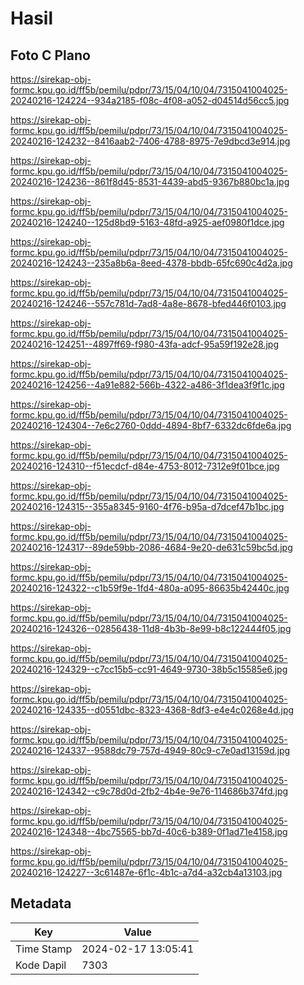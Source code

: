 # Hasil

## Foto C Plano

https://sirekap-obj-formc.kpu.go.id/ff5b/pemilu/pdpr/73/15/04/10/04/7315041004025-20240216-124224--934a2185-f08c-4f08-a052-d04514d56cc5.jpg

https://sirekap-obj-formc.kpu.go.id/ff5b/pemilu/pdpr/73/15/04/10/04/7315041004025-20240216-124232--8416aab2-7406-4788-8975-7e9dbcd3e914.jpg

https://sirekap-obj-formc.kpu.go.id/ff5b/pemilu/pdpr/73/15/04/10/04/7315041004025-20240216-124236--861f8d45-8531-4439-abd5-9367b880bc1a.jpg

https://sirekap-obj-formc.kpu.go.id/ff5b/pemilu/pdpr/73/15/04/10/04/7315041004025-20240216-124240--125d8bd9-5163-48fd-a925-aef0980f1dce.jpg

https://sirekap-obj-formc.kpu.go.id/ff5b/pemilu/pdpr/73/15/04/10/04/7315041004025-20240216-124243--235a8b6a-8eed-4378-bbdb-65fc690c4d2a.jpg

https://sirekap-obj-formc.kpu.go.id/ff5b/pemilu/pdpr/73/15/04/10/04/7315041004025-20240216-124246--557c781d-7ad8-4a8e-8678-bfed446f0103.jpg

https://sirekap-obj-formc.kpu.go.id/ff5b/pemilu/pdpr/73/15/04/10/04/7315041004025-20240216-124251--4897ff69-f980-43fa-adcf-95a59f192e28.jpg

https://sirekap-obj-formc.kpu.go.id/ff5b/pemilu/pdpr/73/15/04/10/04/7315041004025-20240216-124256--4a91e882-566b-4322-a486-3f1dea3f9f1c.jpg

https://sirekap-obj-formc.kpu.go.id/ff5b/pemilu/pdpr/73/15/04/10/04/7315041004025-20240216-124304--7e6c2760-0ddd-4894-8bf7-6332dc6fde6a.jpg

https://sirekap-obj-formc.kpu.go.id/ff5b/pemilu/pdpr/73/15/04/10/04/7315041004025-20240216-124310--f51ecdcf-d84e-4753-8012-7312e9f01bce.jpg

https://sirekap-obj-formc.kpu.go.id/ff5b/pemilu/pdpr/73/15/04/10/04/7315041004025-20240216-124315--355a8345-9160-4f76-b95a-d7dcef47b1bc.jpg

https://sirekap-obj-formc.kpu.go.id/ff5b/pemilu/pdpr/73/15/04/10/04/7315041004025-20240216-124317--89de59bb-2086-4684-9e20-de631c59bc5d.jpg

https://sirekap-obj-formc.kpu.go.id/ff5b/pemilu/pdpr/73/15/04/10/04/7315041004025-20240216-124322--c1b59f9e-1fd4-480a-a095-86635b42440c.jpg

https://sirekap-obj-formc.kpu.go.id/ff5b/pemilu/pdpr/73/15/04/10/04/7315041004025-20240216-124326--02856438-11d8-4b3b-8e99-b8c122444f05.jpg

https://sirekap-obj-formc.kpu.go.id/ff5b/pemilu/pdpr/73/15/04/10/04/7315041004025-20240216-124329--c7cc15b5-cc91-4649-9730-38b5c15585e6.jpg

https://sirekap-obj-formc.kpu.go.id/ff5b/pemilu/pdpr/73/15/04/10/04/7315041004025-20240216-124335--d0551dbc-8323-4368-8df3-e4e4c0268e4d.jpg

https://sirekap-obj-formc.kpu.go.id/ff5b/pemilu/pdpr/73/15/04/10/04/7315041004025-20240216-124337--9588dc79-757d-4949-80c9-c7e0ad13159d.jpg

https://sirekap-obj-formc.kpu.go.id/ff5b/pemilu/pdpr/73/15/04/10/04/7315041004025-20240216-124342--c9c78d0d-2fb2-4b4e-9e76-114686b374fd.jpg

https://sirekap-obj-formc.kpu.go.id/ff5b/pemilu/pdpr/73/15/04/10/04/7315041004025-20240216-124348--4bc75565-bb7d-40c6-b389-0f1ad71e4158.jpg

https://sirekap-obj-formc.kpu.go.id/ff5b/pemilu/pdpr/73/15/04/10/04/7315041004025-20240216-124227--3c61487e-6f1c-4b1c-a7d4-a32cb4a13103.jpg


## Metadata

| Key        | Value               |
| ---------- | ------------------- |
| Time Stamp | 2024-02-17 13:05:41 |
| Kode Dapil | 7303                |




